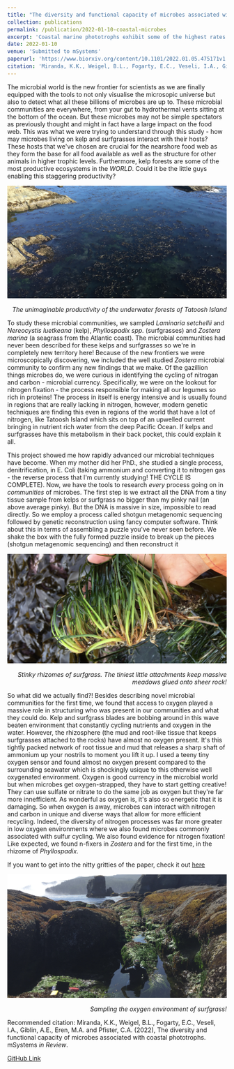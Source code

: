 ```yaml
---
title: "The diversity and functional capacity of microbes associated with coastal phototrophs"
collection: publications
permalink: /publication/2022-01-10-coastal-microbes
excerpt: 'Coastal marine phototrophs exhibit some of the highest rates of primary productivity in the world. They have been found to host a diverse set of microbes, many of which may impact the biology of their phototroph hosts through metabolisms that are unique to microbial taxa. Here we characterized the metabolic functions of phototroph-associated microbial communities using metagenomes collected from 2 species of kelp (Laminaria setchellii and Nereocystis luetkeana) and 3 marine angiosperms (Phyllospadix scouleri, P. serrulatus and Zostera marina), including the rhizomes of two surfgrass species (Phyllospadix spp.) and the seagrass Zostera marina, and the sediments surrounding P. scouleri and Z. marina. Using metagenomic sequencing, we describe 72 metagenome assembled genomes (MAGs) that potentially benefit from being associated with macrophytes and may contribute to macrophyte fitness through their metabolic gene content. All host-associated metagenomes contained genes for the use of dissolved organic matter from hosts and vitamin (B1, B2, B7, B12) biosynthesis. Additionally, we found a range of nitrogen metabolism genes that transform dissolved inorganic nitrogen into forms that may be more available to the host. The rhizosphere of surfgrass and seagrass contained genes for anaerobic microbial metabolisms, including nifH genes associated with nitrogen fixation, despite residing in a well-mixed and oxygenated environment. The range of oxygen environments engineered by macrophytes likely explains the diversity of both oxidizing and reducing microbial metabolisms, and contributes to the functional capabilities of microbes and their influence on carbon and nitrogen cycling in nearshore ecosystems.'
date: 2022-01-10
venue: 'Submitted to mSystems'
paperurl: 'https://www.biorxiv.org/content/10.1101/2022.01.05.475171v1.full.pdf'
citation: 'Miranda, K.K., Weigel, B.L., Fogarty, E.C., Veseli, I.A., Giblin, A.E., Eren, M.A. and Pfister, C.A. (2022), The diversity and functional capacity of microbes associated with coastal phototrophs. mSystems <i>in Review</i>'
---
```

The microbial world is the new frontier for scientists as we are finally equipped with the tools to not only visualise the microsopic universe but also to detect what all these billions of microbes are up to. These microbial communities are everywhere, from your gut to hydrothermal vents sitting at the bottom of the ocean. But these microbes may not be simple spectators as previously thought and might in fact have a large impact on the food web. This was what we were trying to understand through this study - how may microbes living on kelp and surfgrasses interact with their hosts? These hosts that we've chosen are crucial for the nearshore food web as they form the base for all food available as well as the structure for other animals in higher trophic levels. Furthermore, kelp forests are some of the most productive ecosystems in the <i>WORLD</i>. Could it be the little guys enabling this staggering productivity? 

<p align="center">
<img src="/images/tatoosh_forest.JPG">
<figcaption align="right"><i>The unimaginable productivity of the underwater forests of Tatoosh Island </i></figcaption>
</p>

To study these microbial communities, we sampled <i>Laminaria setchellii</i> and <i>Nereocystis luetkeana</i> (kelp), <i>Phyllospadix spp.</i> (surfgrasses) and <i>Zostera marina</i> (a seagrass from the Atlantic coast). The microbial communities had never been described for these kelps and surfgrasses so we're in completely new territory here! Because of the new frontiers we were microscopically discovering, we included the well studied <i>Zostera</i> microbial community to confirm any new findings that we make. Of the gazillion things microbes do, we were curious in identifying the cycling of nitrogan and carbon - microbial currency. Specifically, we were on the lookout for nitrogen fixation - the process responsible for making all our legumes so rich in proteins! The process in itself is energy intensive and is usually found in regions that are really lacking in nitrogen, however, modern genetic techniques are finding this even in regions of the world that have a lot of nitrogen, like Tatoosh Island which sits on top of an upwelled current bringing in nutrient rich water from the deep Pacific Ocean. If kelps and surfgrasses have this metabolism in their back pocket, this could explain it all.

This project showed me how rapidly advanced our microbial techniques have become. When my mother did her PhD., she studied a single process, denitrification, in E. Coli (taking ammonium and converting it to nitrogen gas - the reverse process that I'm currently studying! THE CYCLE IS COMPLETE). Now, we have the tools to research <i>every</i> process going on in <i>communities</i> of microbes. The first step is we extract all the DNA from a tiny tissue sample from kelps or surfgrass no bigger than my pinky nail (an above average pinky). But the DNA is massive in size, impossible to read directly. So we employ a process called shotgun metagenomic sequencing followed by genetic reconstruction using fancy computer software. Think about this in terms of assembling a puzzle you've never seen before. We shake the box with the fully formed puzzle inside to break up the pieces (shotgun metagenomic sequencing) and then reconstruct it 

<p align="center">
<img src="/images/rhizosphere.JPG">
<figcaption align="right"><i>Stinky rhizomes of surfgrass. The tiniest little attachments keep massive meadows glued onto sheer rock! </i></figcaption>
</p>

So what did we actually find?! Besides describing novel microbial communities for the first time, we found that access to oxygen played a massive role in structuring who was present in our communities and what they could do. Kelp and surfgrass blades are bobbing around in this wave beaten environment that constantly cycling nutrients and oxygen in the water. However, the rhizosphere (the mud and root-like tissue that keeps surfgrasses attached to the rocks) have almost no oxygen present. It's this tightly packed network of root tissue and mud that releases a sharp shaft of ammonium up your nostrils to moment you lift it up. I used a teeny tiny oxygen sensor and found almost no oxygen present compared to the surrounding seawater which is shockingly usique to this otherwise well oxygenated environment. Oxygen is good currency in the microbial world but when microbes get oxygen-strapped, they have to start getting creative! They can use sulfate or nitrate to do the same job as oxygen but they're far more innefficient. As wonderful as oxygen is, it's also so energetic that it is damaging. So when oxygen is away, microbes can interact with nitrogen and carbon in unique and diverse ways that allow for more efficient recycling. Indeed, the diversity of nitrogen processes was far more greater in low oxygen environments where we also found microbes commonly associated with sulfur cycling. We also found evidence for nitrogen fixation! Like expected, we found n-fixers in <i>Zostera</i> and for the first time, in the rhizome of <i>Phyllospadix</i>.

If you want to get into the nitty gritties of the paper, check it out [here](https://www.biorxiv.org/content/10.1101/2022.01.05.475171v1.full.pdf)

<p align="center">
<img src="/images/o2_testing.JPG">
<figcaption align="right"><i>Sampling the oxygen environment of surfgrass!</i></figcaption>
</p>

Recommended citation: Miranda, K.K., Weigel, B.L., Fogarty, E.C., Veseli, I.A., Giblin, A.E., Eren, M.A. and Pfister, C.A. (2022), The diversity and functional capacity of microbes associated with coastal phototrophs. mSystems <i>in Review</i>.

<a href="https://github.com/kkmiranda/PNWMetagenomes">GitHub Link</a>

